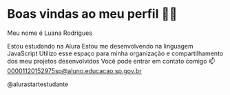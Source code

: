 <h1>Boas vindas ao meu perfil 💙💙</h1>

Meu nome é Luana Rodrigues

Estou estudando na Alura
Estou me desenvolvendo na linguagem JavaScript
Utilizo esse espaço para minha organização e compartilhamento dos meu projetos desenvolvidos
Você pode entrar em contato comigo 📫
00001120152975sp@aluno.educacao.sp.gov.br

@alurastartestudante
